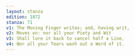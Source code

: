 ```yaml
---
layout: stanza
edition: 1872
stanza: 71
v1: The Moving Finger writes; and, having writ,
v2: Moves on: nor all your Piety and Wit
v3: Shall lure it back to cancel half a Line,
v4: Nor all your Tears wash out a Word of it.
---
```


